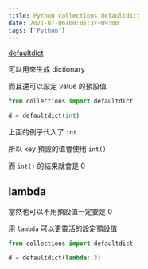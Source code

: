```yaml
---
title: Python collections defaultdict
date: 2021-07-06T00:01:37+09:00
tags: ["Python"]
---
```

[defaultdict](https://docs.python.org/3/library/collections.html#defaultdict-objects)

可以用來生成 dictionary

而且還可以設定 value 的預設值

```python
from collections import defaultdict

d = defaultdict(int)
```

上面的例子代入了 `int`

所以 key 預設的值會使用 `int()`

而 `int()` 的結果就會是 0

## lambda

當然也可以不用預設值一定要是 0

用 `lambda` 可以更靈活的設定預設值

```python
from collections import defaultdict

d = defaultdict(lambda: 3)
```
